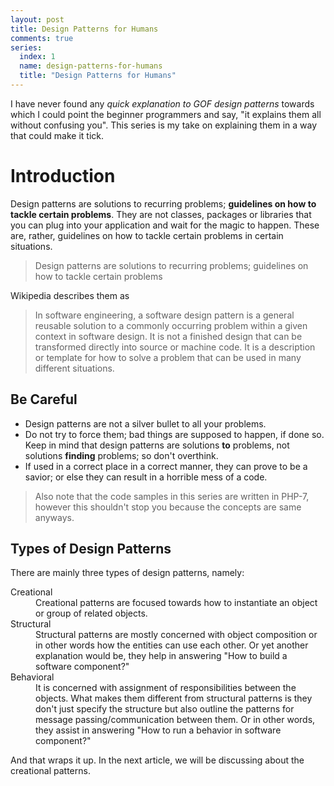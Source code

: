 ```yaml
---
layout: post
title: Design Patterns for Humans
comments: true
series:
  index: 1
  name: design-patterns-for-humans
  title: "Design Patterns for Humans"
---
```


I have never found any *quick explanation to GOF design patterns* towards which I could point the beginner programmers and say, "it explains them all without confusing you". This series is my take on explaining them in a way that could make it tick.

# Introduction

Design patterns are solutions to recurring problems; **guidelines on how to tackle certain problems**. They are not classes, packages or libraries that you can plug into your application and wait for the magic to happen. These are, rather, guidelines on how to tackle certain problems in certain situations.

> Design patterns are solutions to recurring problems; guidelines on how to tackle certain problems

Wikipedia describes them as

> In software engineering, a software design pattern is a general reusable solution to a commonly occurring problem within a given context in software design. It is not a finished design that can be transformed directly into source or machine code. It is a description or template for how to solve a problem that can be used in many different situations.

Be Careful
-----------------
- Design patterns are not a silver bullet to all your problems.
- Do not try to force them; bad things are supposed to happen, if done so. Keep in mind that design patterns are solutions **to** problems, not solutions **finding** problems; so don't overthink.
- If used in a correct place in a correct manner, they can prove to be a savior; or else they can result in a horrible mess of a code.

> Also note that the code samples in this series are written in PHP-7, however this shouldn't stop you because the concepts are same anyways.

Types of Design Patterns
-----------------

There are mainly three types of design patterns, namely:

<dl>
  <dt>Creational</dt>
  <dd>Creational patterns are focused towards how to instantiate an object or group of related objects.</dd>
  
  <dt>Structural</dt>
  <dd>Structural patterns are mostly concerned with object composition or in other words how the entities can use each other. Or yet another explanation would be, they help in answering "How to build a software component?"</dd>
  
  <dt>Behavioral</dt>
  <dd>It is concerned with assignment of responsibilities between the objects. What makes them different from structural patterns is they don't just specify the structure but also outline the patterns for message passing/communication between them. Or in other words, they assist in answering "How to run a behavior in software component?"</dd>
</dl>

And that wraps it up. In the next article, we will be discussing about the creational patterns.
